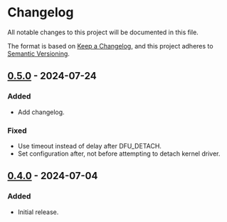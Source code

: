 # Changelog

All notable changes to this project will be documented in this file.

The format is based on [Keep a Changelog](https://keepachangelog.com/en/1.1.0/),
and this project adheres to [Semantic Versioning](https://semver.org/spec/v2.0.0.html).


<!--
## [Unreleased]
-->

## [0.5.0] - 2024-07-24

### Added

- Add changelog.

### Fixed

- Use timeout instead of delay after DFU_DETACH.
- Set configuration after, not before attempting to detach kernel driver.


## [0.4.0] - 2024-07-04

### Added

- Initial release.


[Unreleased]: https://github.com/greatscottgadgets/pyfwup/compare/0.5.0...HEAD
[0.5.0]: https://github.com/greatscottgadgets/pyfwup/compare/0.4.0...0.5.0
[0.4.0]: https://github.com/greatscottgadgets/pyfwup/releases/tag/0.4.0
